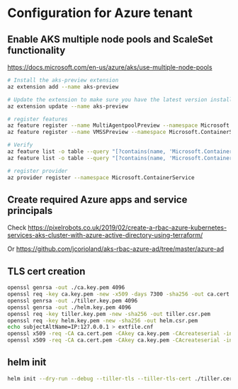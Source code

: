 # Configuration for Azure tenant 

## Enable AKS multiple node pools and ScaleSet functionality

https://docs.microsoft.com/en-us/azure/aks/use-multiple-node-pools

```bash
# Install the aks-preview extension
az extension add --name aks-preview

# Update the extension to make sure you have the latest version installed
az extension update --name aks-preview
```

```bash
# register features
az feature register --name MultiAgentpoolPreview --namespace Microsoft.ContainerService
az feature register --name VMSSPreview --namespace Microsoft.ContainerService
```

```bash
# Verify 
az feature list -o table --query "[?contains(name, 'Microsoft.ContainerService/MultiAgentpoolPreview')].{Name:name,State:properties.state}"
az feature list -o table --query "[?contains(name, 'Microsoft.ContainerService/VMSSPreview')].{Name:name,State:properties.state}"
```

```bash
# register provider
az provider register --namespace Microsoft.ContainerService
```

## Create required Azure apps and service principals

Check https://pixelrobots.co.uk/2019/02/create-a-rbac-azure-kubernetes-services-aks-cluster-with-azure-active-directory-using-terraform/ 

Or https://github.com/jcorioland/aks-rbac-azure-ad/tree/master/azure-ad


## TLS cert creation

```bash
openssl genrsa -out ./ca.key.pem 4096
openssl req -key ca.key.pem -new -x509 -days 7300 -sha256 -out ca.cert.pem -extensions v3_ca
openssl genrsa -out ./tiller.key.pem 4096
openssl genrsa -out ./helm.key.pem 4096
openssl req -key tiller.key.pem -new -sha256 -out tiller.csr.pem
openssl req -key helm.key.pem -new -sha256 -out helm.csr.pem
echo subjectAltName=IP:127.0.0.1 > extfile.cnf
openssl x509 -req -CA ca.cert.pem -CAkey ca.key.pem -CAcreateserial -in tiller.csr.pem -out tiller.cert.pem -days 365 -extfile extfile.cnf
openssl x509 -req -CA ca.cert.pem -CAkey ca.key.pem -CAcreateserial -in helm.csr.pem -out helm.cert.pem  -days 365

```

## helm init

```bash
helm init --dry-run --debug --tiller-tls --tiller-tls-cert ./tiller.cert.pem --tiller-tls-key ./tiller.key.pem --tiller-tls-verify --tls-ca-cert ca.cert.pem --service-account=tiller-system --tiller-namespace=kube-system --override "spec.template.spec.containers[0].command={/tiller,--storage=secret}" --node-selectors "beta.kubernetes.io/os=linux" > helm.yaml
```